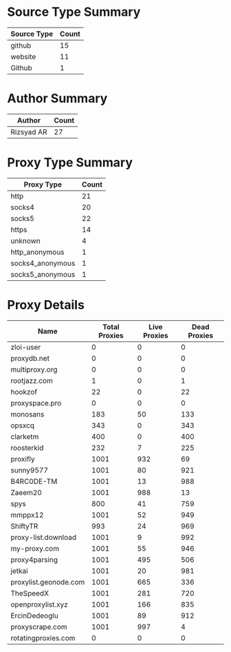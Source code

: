 # Source Type Summary

| Source Type | Count |
|-------------|-------|
| github | 15 |
| website | 11 |
| Github | 1 |


# Author Summary

| Author | Count |
|--------|-------|
| Rizsyad AR | 27 |


# Proxy Type Summary

| Proxy Type | Count |
|------------|-------|
| http | 21 |
| socks4 | 20 |
| socks5 | 22 |
| https | 14 |
| unknown | 4 |
| http_anonymous | 1 |
| socks4_anonymous | 1 |
| socks5_anonymous | 1 |


# Proxy Details

| Name | Total Proxies | Live Proxies | Dead Proxies |
|------|---------------|--------------|---------------|
| zloi-user | 0 | 0 | 0 |
| proxydb.net | 0 | 0 | 0 |
| multiproxy.org | 0 | 0 | 0 |
| rootjazz.com | 1 | 0 | 1 |
| hookzof | 22 | 0 | 22 |
| proxyspace.pro | 0 | 0 | 0 |
| monosans | 183 | 50 | 133 |
| opsxcq | 343 | 0 | 343 |
| clarketm | 400 | 0 | 400 |
| roosterkid | 232 | 7 | 225 |
| proxifly | 1001 | 932 | 69 |
| sunny9577 | 1001 | 80 | 921 |
| B4RC0DE-TM | 1001 | 13 | 988 |
| Zaeem20 | 1001 | 988 | 13 |
| spys | 800 | 41 | 759 |
| mmppx12 | 1001 | 52 | 949 |
| ShiftyTR | 993 | 24 | 969 |
| proxy-list.download | 1001 | 9 | 992 |
| my-proxy.com | 1001 | 55 | 946 |
| proxy4parsing | 1001 | 495 | 506 |
| jetkai | 1001 | 20 | 981 |
| proxylist.geonode.com | 1001 | 665 | 336 |
| TheSpeedX | 1001 | 281 | 720 |
| openproxylist.xyz | 1001 | 166 | 835 |
| ErcinDedeoglu | 1001 | 89 | 912 |
| proxyscrape.com | 1001 | 997 | 4 |
| rotatingproxies.com | 0 | 0 | 0 |
